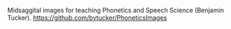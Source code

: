 Midsaggital images for teaching Phonetics and Speech Science (Benjamin Tucker).
<https://github.com/bvtucker/PhoneticsImages>
